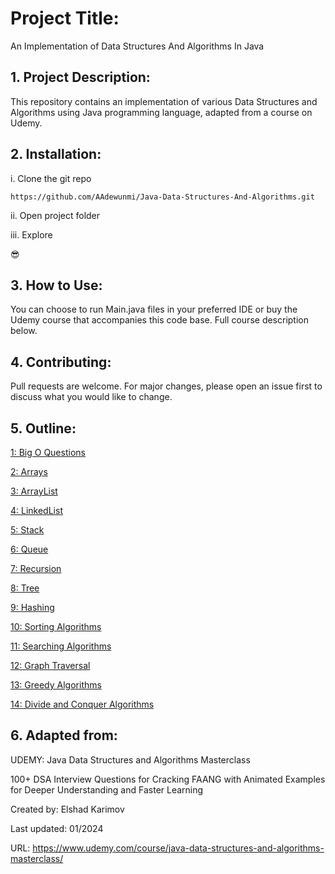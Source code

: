 # Project Title:

An Implementation of Data Structures And Algorithms In Java


## 1. Project Description:

This repository contains an implementation of various Data Structures and Algorithms using Java programming language, 
adapted from a course on Udemy.


## 2. Installation:

i. Clone the git repo

```
https://github.com/AAdewunmi/Java-Data-Structures-And-Algorithms.git
```

ii. Open project folder

iii. Explore

😎


## 3. How to Use:

You can choose to run Main.java files in your preferred IDE or buy the Udemy course that accompanies this code base.
Full course description below.

## 4. Contributing:

Pull requests are welcome. For major changes, please open an issue first to discuss what you would like to change.


## 5. Outline:

[1: Big O Questions](BigOQuestions)

[2: Arrays](Arrays)

[3: ArrayList](ArrayList)

[4: LinkedList](LinkedList)

[5: Stack](Stack)

[6: Queue](Queue)

[7: Recursion](Recursion)

[8: Tree ](Tree)

[9: Hashing](Hashing)

[10: Sorting Algorithms](Sorting)

[11: Searching Algorithms](Searching)

[12: Graph Traversal](Graphs)

[13: Greedy Algorithms](GreedyAlgorithms)

[14: Divide and Conquer Algorithms](DivideAndConquerAlgorithms)


## 6. Adapted from: 

UDEMY: Java Data Structures and Algorithms Masterclass

100+ DSA Interview Questions for Cracking FAANG with Animated Examples for Deeper Understanding and Faster Learning

Created by: Elshad Karimov

Last updated: 01/2024

URL: https://www.udemy.com/course/java-data-structures-and-algorithms-masterclass/
